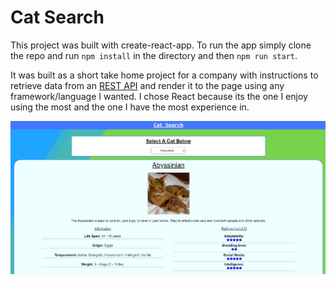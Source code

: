 <h1>Cat Search</h1>

This project was built with create-react-app. To run the app simply clone the repo and run ```npm install``` in the directory and then ```npm run start```.

It was built as a short take home project for a company  with instructions to retrieve data from an [REST API](https://thecatapi.com/) and render it to the page using any framework/language I wanted. I chose React because its the one I enjoy using the most and the one I have the most experience in.

![Screenshot of Cat Search](./public/AppScreenshot.PNG)

